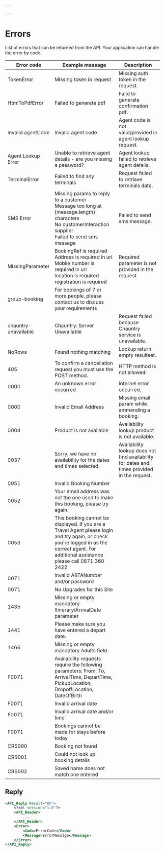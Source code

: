 ```yaml
---

---
```


# Errors

List of errors that can be returned from the API. Your application can handle the error by code.

| Error code           | Example message                                                                                                                                                                               | Description                                                                                 |
| -------------------- | --------------------------------------------------------------------------------------------------------------------------------------------------------------------------------------------- | ------------------------------------------------------------------------------------------- |
| TokenError           | Missing token in request                                                                                                                                                                      | Missing auth token in the request.                                                          |
| HtmlToPdfError       | Failed to generate pdf                                                                                                                                                                        | Faild to generate confirmation pdf.                                                         |
| Invalid agentCode    | Invalid agent code                                                                                                                                                                            | Agent code is not valid/provided in agent lookup request.                                   |
| Agent Lookup Error   | Unable to retrieve agent details - are you missing a password?                                                                                                                                | Agent lookup failed to retrieve agent details.                                              |
| TerminalError        | Failed to find any terminals                                                                                                                                                                  | Request failed to retriave terminals data.                                                  |
| SMS Error            | Missing params to reply to a customer<br>Message too long at {message.length} characters<br>No customerInteraction supplier<br>Failed to send sms message                                     | Failed to send sms message.                                                                 |
| MissingParameter     | BookingRef is required<br>Address is required in url<br>Mobile number is required in url<br>location is required<br>registration is required                                                  | Required parameter is not provided in the request.                                          |
| group-booking        | For bookings of 7 or more people, please contact us to discuss your requirements                                                                                                              |                                                                                             |
| chauntry-unavailable | Chauntry: Server Unavailable                                                                                                                                                                  | Request failed because Chauntry service is unavailable.                                     |
| NoRows               | Found nothing matching                                                                                                                                                                        | Lookup return empty resultset.                                                              |
| 405                  | To confirm a cancellation request you must use the POST method.                                                                                                                               | HTTP method is not allowed.                                                                 |
| 0000                 | An unknown error occurred                                                                                                                                                                     | Internel error occurred.                                                                    |
| 0000                 | Invalid Email Address                                                                                                                                                                         | Missing email param while ammending a booking.                                              |
| 0004                 | Product is not available                                                                                                                                                                      | Availability lookup product is not available.                                               |
| 0037                 | Sorry, we have no availability for the dates and times selected.                                                                                                                              | Availability lookup does not find availability for dates and times provided in the request. |
| 0051                 | Invalid Booking Number                                                                                                                                                                        |                                                                                             |
| 0052                 | Your email address was not the one used to make this booking, please try again.                                                                                                               |                                                                                             |
| 0053                 | This booking cannot be displayed.  If you are a Travel Agent please login and try again, or check you're logged in as the correct agent.  For additional assistance please call 0871 360 2422 |                                                                                             |
| 0071                 | Invalid ABTANumber and/or password                                                                                                                                                            |                                                                                             |
| 0071                 | No Upgrades for this Site                                                                                                                                                                     |                                                                                             |
| 1435                 | Missing or empty mandatory Itinerary/ArrivalDate parameter                                                                                                                                    |                                                                                             |
| 1441                 | Please make sure you have entered a depart date.                                                                                                                                              |                                                                                             |
| 1466                 | Missing or empty mandatory Adults field                                                                                                                                                       |                                                                                             |
| F0071                | Availability requests require the following parameters: From, To, ArrivalTime, DepartTime, PickupLocation, DropoffLocation, DateOfBirth                                                       |                                                                                             |
| F0071                | Invalid arrival date                                                                                                                                                                          |                                                                                             |
| F0071                | Invalid arrival date and/or time                                                                                                                                                              |                                                                                             |
| F0071                | Bookings cannot be made for stays before today                                                                                                                                                |                                                                                             |
| CRS000               | Booking not found                                                                                                                                                                             |                                                                                             |
| CRS001               | Could not look up booking details                                                                                                                                                             |                                                                                             |
| CRS002               | Saved name does not match one entered                                                                                                                                                         |                                                                                             |

## Reply

```xml
<API_Reply Result="OK">
    <?xml version="1.0"?>
    <API_Header>
        ...
    </API_Header>
    <Error>
        <Code>ErrorCode</Code>
        <Message>ErrorMessage</Message>
    </Error>
</API_Reply>
```
